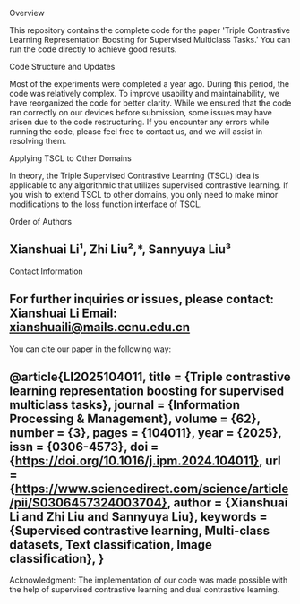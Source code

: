 Overview

This repository contains the complete code for the paper 'Triple Contrastive Learning Representation Boosting for Supervised Multiclass Tasks.' You can run the code directly to achieve good results.

Code Structure and Updates

Most of the experiments were completed a year ago. During this period, the code was relatively complex. To improve usability and maintainability, we have reorganized the code for better clarity. While we ensured that the code ran correctly on our devices before submission, some issues may have arisen due to the code restructuring. If you encounter any errors while running the code, please feel free to contact us, and we will assist in resolving them.

Applying TSCL to Other Domains

In theory, the Triple Supervised Contrastive Learning (TSCL) idea is applicable to any algorithmic that utilizes supervised contrastive learning. If you wish to extend TSCL to other domains, you only need to make minor modifications to the loss function interface of TSCL.

Order of Authors

Xianshuai Li¹, Zhi Liu²,*, Sannyuya Liu³
---------------------------------------------------------------------------------------------------
Contact Information

For further inquiries or issues, please contact:
Xianshuai Li
Email: xianshuaili@mails.ccnu.edu.cn
---------------------------------------------------------------------------------------------------
You can cite our paper in the following way:

@article{LI2025104011,
title = {Triple contrastive learning representation boosting for supervised multiclass tasks},
journal = {Information Processing & Management},
volume = {62},
number = {3},
pages = {104011},
year = {2025},
issn = {0306-4573},
doi = {https://doi.org/10.1016/j.ipm.2024.104011},
url = {https://www.sciencedirect.com/science/article/pii/S0306457324003704},
author = {Xianshuai Li and Zhi Liu and Sannyuya Liu},
keywords = {Supervised contrastive learning, Multi-class datasets, Text classification, Image classification},
}
---------------------------------------------------------------------------------------------------
Acknowledgment: The implementation of our code was made possible with the help of supervised contrastive learning and dual contrastive learning.
